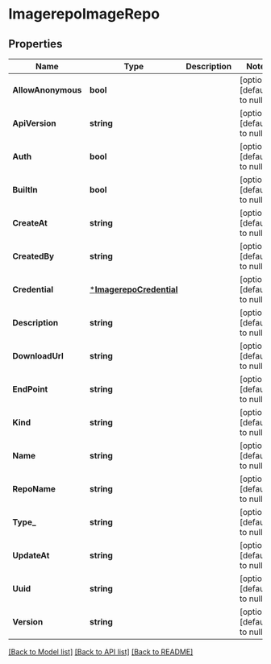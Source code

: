 # ImagerepoImageRepo

## Properties
Name | Type | Description | Notes
------------ | ------------- | ------------- | -------------
**AllowAnonymous** | **bool** |  | [optional] [default to null]
**ApiVersion** | **string** |  | [optional] [default to null]
**Auth** | **bool** |  | [optional] [default to null]
**BuiltIn** | **bool** |  | [optional] [default to null]
**CreateAt** | **string** |  | [optional] [default to null]
**CreatedBy** | **string** |  | [optional] [default to null]
**Credential** | [***ImagerepoCredential**](imagerepo.Credential.md) |  | [optional] [default to null]
**Description** | **string** |  | [optional] [default to null]
**DownloadUrl** | **string** |  | [optional] [default to null]
**EndPoint** | **string** |  | [optional] [default to null]
**Kind** | **string** |  | [optional] [default to null]
**Name** | **string** |  | [optional] [default to null]
**RepoName** | **string** |  | [optional] [default to null]
**Type_** | **string** |  | [optional] [default to null]
**UpdateAt** | **string** |  | [optional] [default to null]
**Uuid** | **string** |  | [optional] [default to null]
**Version** | **string** |  | [optional] [default to null]

[[Back to Model list]](../README.md#documentation-for-models) [[Back to API list]](../README.md#documentation-for-api-endpoints) [[Back to README]](../README.md)


